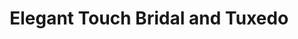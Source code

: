 ---
title: "Elegant Touch Bridal and Tuxedo"
url: /nottingham/elegant-touch-bridal-and-tuxedo/
shop: Kleidung
---